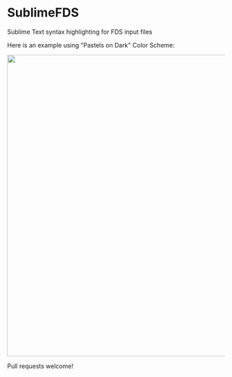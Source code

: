 # SublimeFDS
Sublime Text syntax highlighting for FDS input files

Here is an example using "Pastels on Dark" Color Scheme:

<img src="https://github.com/rmcdermo/SublimeFDS/blob/master/test.png" width="700">

Pull requests welcome!
